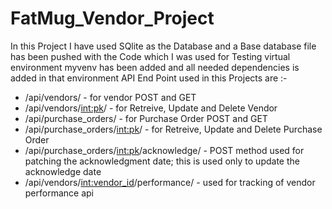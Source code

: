 # FatMug_Vendor_Project

In this Project I have used SQlite as the Database and a Base database file has been pushed with the Code which I was used for Testing
virtual environment myvenv has been added and all needed dependencies is added in that environment
API End Point used in this Projects are :-
 -  /api/vendors/ - for vendor POST and GET
 -  /api/vendors/<int:pk>/ - for Retreive, Update and Delete Vendor
 -  /api/purchase_orders/ - for Purchase Order POST and GET
 - /api/purchase_orders/<int:pk>/ - for Retreive, Update and Delete Purchase Order
 - /api/purchase_orders/<int:pk>/acknowledge/ - POST method used for patching the acknowledgment date; this is used only to update the acknowledge date
 - /api/vendors/<int:vendor_id>/performance/ - used for tracking of vendor performance api
